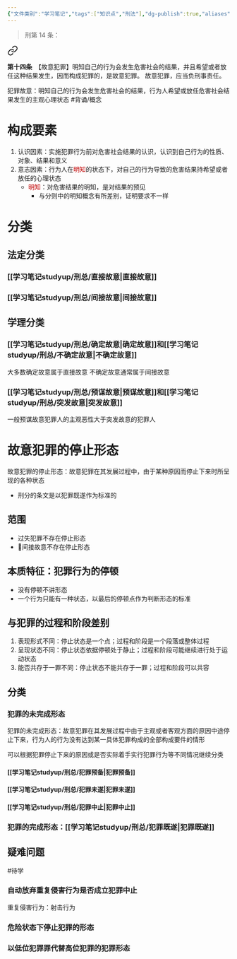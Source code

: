 ```yaml
---
{"文件类别":"学习笔记","tags":["知识点","刑法"],"dg-publish":true,"aliases":["故意犯罪","事实故意","罪责故意"],"permalink":"/学习笔记studyup/刑总/犯罪故意/","dgPassFrontmatter":true,"created":"2024-11-02T16:41:45.644+08:00","updated":"2024-11-19T15:46:08.603+08:00"}
---
```


>刑第 14 条：
<div class="transclusion internal-embed is-loaded"><a class="markdown-embed-link" href="/////#t14" aria-label="Open link"><svg xmlns="http://www.w3.org/2000/svg" width="24" height="24" viewBox="0 0 24 24" fill="none" stroke="currentColor" stroke-width="2" stroke-linecap="round" stroke-linejoin="round" class="svg-icon lucide-link"><path d="M10 13a5 5 0 0 0 7.54.54l3-3a5 5 0 0 0-7.07-7.07l-1.72 1.71"></path><path d="M14 11a5 5 0 0 0-7.54-.54l-3 3a5 5 0 0 0 7.07 7.07l1.71-1.71"></path></svg></a><div class="markdown-embed">



**第十四条**　【故意犯罪】明知自己的行为会发生危害社会的结果，并且希望或者放任这种结果发生，因而构成犯罪的，是故意犯罪。
故意犯罪，应当负刑事责任。 

</div></div>


犯罪故意：明知自己的行为会发生危害社会的结果，行为人希望或放任危害社会结果发生的主观心理状态 #背诵/概念 
# 构成要素
1. 认识因素：实施犯罪行为前对危害社会结果的认识，认识到自己行为的性质、对象、结果和意义
2. 意志因素：行为人在<font color="#c00000">明知</font>的状态下，对自己的行为导致的危害结果持希望或者放任的心理状态
	- <font color="#c00000">明知</font>：对危害结果的明知，是对结果的预见
		- 与分则中的明知概念有所差别，证明要求不一样
# 分类
## 法定分类
### [[学习笔记studyup/刑总/直接故意\|直接故意]]
### [[学习笔记studyup/刑总/间接故意\|间接故意]]
## 学理分类
### [[学习笔记studyup/刑总/确定故意\|确定故意]]和[[学习笔记studyup/刑总/不确定故意\|不确定故意]]
大多数确定故意属于直接故意
不确定故意通常属于间接故意
### [[学习笔记studyup/刑总/预谋故意\|预谋故意]]和[[学习笔记studyup/刑总/突发故意\|突发故意]]
一般预谋故意犯罪人的主观恶性大于突发故意的犯罪人
# 故意犯罪的停止形态
故意犯罪的停止形态：故意犯罪在其发展过程中，由于某种原因而停止下来时所呈现的各种状态
- 刑分的条文是以犯罪既遂作为标准的
## 范围
- 过失犯罪不存在停止形态
- 🧵间接故意不存在停止形态
## 本质特征：犯罪行为的停顿
- 没有停顿不讲形态
- 一个行为只能有一种状态，以最后的停顿点作为判断形态的标准
## 与犯罪的过程和阶段差别
1. 表现形式不同：停止状态是一个点；过程和阶段是一个段落或整体过程
2. 呈现状态不同：停止状态依据停顿处于静止；过程和阶段可能继续进行处于运动状态
3. 能否共存于一罪不同：停止状态不能共存于一罪；过程和阶段可以共容
## 分类
### 犯罪的未完成形态
犯罪的未完成形态：故意犯罪在其发展过程中由于主观或者客观方面的原因中途停止下来，行为人的行为没有达到某一具体犯罪构成的全部构成要件的情形

可以根据犯罪停止下来的原因或是否实际着手实行犯罪行为等不同情况继续分类
#### [[学习笔记studyup/刑总/犯罪预备\|犯罪预备]]
#### [[学习笔记studyup/刑总/犯罪未遂\|犯罪未遂]]
#### [[学习笔记studyup/刑总/犯罪中止\|犯罪中止]]
### 犯罪的完成形态：[[学习笔记studyup/刑总/犯罪既遂\|犯罪既遂]]
## 疑难问题
#待学
### 自动放弃重复侵害行为是否成立犯罪中止
重复侵害行为：射击行为
### 危险状态下停止犯罪的形态
### 以低位犯罪罪代替高位犯罪的犯罪形态